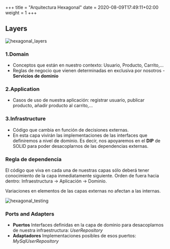 +++
title = "Arquitectura Hexagonal"
date = 2020-08-09T17:49:11+02:00
weight = 1
+++

## Layers

![hexagonal_layers](/se-journey/img/hexagonal_arch.png)

### 1.Domain

* Conceptos que están en nuestro contexto: Usuario, Producto, Carrito,...
* Reglas de negocio que vienen determinadas en exclusiva por nosotros - **Servicios de dominio**

### 2.Application

* Casos de uso de nuestra aplicación: registrar usuario, publicar producto, añadir producto al carrito,...

### 3.Infrastructure

* Código que cambia en función de decisiones externas.
* En esta capa vivirán las implementaciones de las interfaces que definiremos a nivel de dominio. Es decir, nos apoyaremos en el **DIP** de SOLID para poder desacoplarnos de las dependencias externas.

### Regla de dependencia

El código que viva en cada una de nuestras capas sólo deberá tener conocimiento de la capa inmediatamente siguiente. Orden de fuera hacia dentro: Infraestructura -> Aplicación -> Dominio.

Variaciones en elementos de las capas externas no afectan a las internas.

![hexagonal_testing](/se-journey/img/hexagonal_arch_testing.png)

### Ports and Adapters

* **Puertos** Interfaces definidas en la capa de dominio para desacoplarnos de nuestra infraestructura: *UserRepository*
* **Adaptadores** Implementaciones posibles de esos puertos: *MySqlUserRepository*
